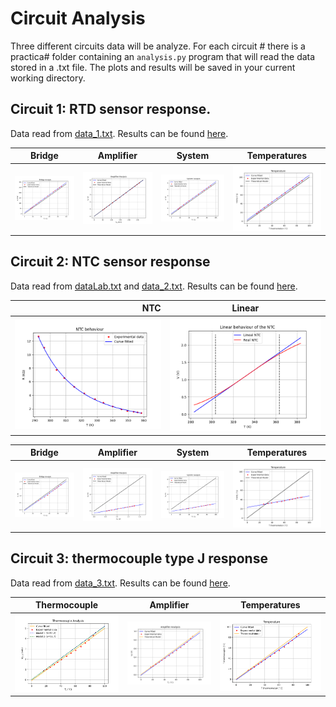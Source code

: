 # Circuit Analysis
Three different circuits data will be analyze. For each circuit # there is a practica# folder containing an ```analysis.py``` program that will read the data stored in a .txt file.
The plots and results will be saved in your current working directory.


## Circuit 1: RTD sensor response. 
Data read from [data_1.txt](https://github.com/AliMRamos/sensores/blob/master/practica1/data_1.txt). Results can be found [here](https://github.com/AliMRamos/sensores/blob/master/practica1/results_rtd.txt).

Bridge   |Amplifier| System | Temperatures
:-------:|:-------:|:-------:|:------:
![Bridge](https://github.com/AliMRamos/sensores/blob/master/practica1/bridge_rtd.png) |![Amplifier](https://github.com/AliMRamos/sensores/blob/master/practica1/amplifier_rtd.png) |![System](https://github.com/AliMRamos/sensores/blob/master/practica1/system_rtd.png) |![Temperatures](https://github.com/AliMRamos/sensores/blob/master/practica1/temperatures_rtd.png) 



## Circuit 2: NTC sensor response
Data read from [dataLab.txt](https://github.com/AliMRamos/sensores/blob/master/practica2/dataLab.txt) and [data_2.txt](https://github.com/AliMRamos/sensores/blob/master/practica2/data_2.txt). Results can be found [here](https://github.com/AliMRamos/sensores/blob/master/practica2/results_ntc.txt).

NTC |Linear 
-------:|:------:
![Ntc](https://github.com/AliMRamos/sensores/blob/master/practica2/ntc_behaviour.png)|![Linear](https://github.com/AliMRamos/sensores/blob/master/practica2/linear_ntc.png)

Bridge   |Amplifier| System | Temperatures
:-------:|:-------:|:-------:|:------:
![Bridge](https://github.com/AliMRamos/sensores/blob/master/practica2/bridge_ntc.png) |![Amplifier](https://github.com/AliMRamos/sensores/blob/master/practica2/amplifier_ntc.png) |![System](https://github.com/AliMRamos/sensores/blob/master/practica2/system_ntc.png) |![Temperatures](https://github.com/AliMRamos/sensores/blob/master/practica2/temperatures_ntc.png) 



## Circuit 3: thermocouple type J response
Data read from [data_3.txt](https://github.com/AliMRamos/sensores/blob/master/practica3/data_3.txt). Results can be found [here](https://github.com/AliMRamos/sensores/blob/master/practica3/results_thermocouple.txt).

Thermocouple   |Amplifier| Temperatures
:-------:|:-------:|:------:
![Thermo](https://github.com/AliMRamos/sensores/blob/master/practica3/thermocouple.png) |![Amplifier](https://github.com/AliMRamos/sensores/blob/master/practica3/amplifier_thermocouple.png) |![Temperatures](https://github.com/AliMRamos/sensores/blob/master/practica3/temperatures_thermocouple.png) 
